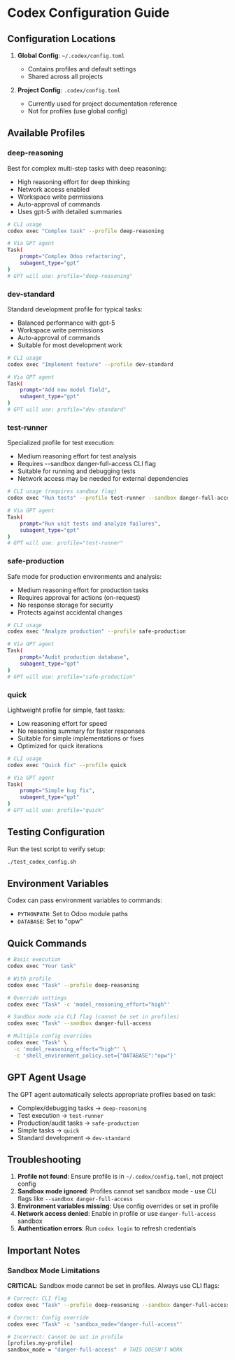 # Codex Configuration Guide

## Configuration Locations

1. **Global Config**: `~/.codex/config.toml`
    - Contains profiles and default settings
    - Shared across all projects

2. **Project Config**: `.codex/config.toml`
    - Currently used for project documentation reference
    - Not for profiles (use global config)

## Available Profiles

### deep-reasoning

Best for complex multi-step tasks with deep reasoning:

- High reasoning effort for deep thinking
- Network access enabled
- Workspace write permissions
- Auto-approval of commands
- Uses gpt-5 with detailed summaries

```bash
# CLI usage
codex exec "Complex task" --profile deep-reasoning

# Via GPT agent
Task(
    prompt="Complex Odoo refactoring",
    subagent_type="gpt"
)
# GPT will use: profile="deep-reasoning"
```

### dev-standard

Standard development profile for typical tasks:

- Balanced performance with gpt-5
- Workspace write permissions
- Auto-approval of commands
- Suitable for most development work

```bash
# CLI usage
codex exec "Implement feature" --profile dev-standard

# Via GPT agent
Task(
    prompt="Add new model field",
    subagent_type="gpt"
)
# GPT will use: profile="dev-standard"
```

### test-runner

Specialized profile for test execution:

- Medium reasoning effort for test analysis
- Requires --sandbox danger-full-access CLI flag
- Suitable for running and debugging tests
- Network access may be needed for external dependencies

```bash
# CLI usage (requires sandbox flag)
codex exec "Run tests" --profile test-runner --sandbox danger-full-access

# Via GPT agent
Task(
    prompt="Run unit tests and analyze failures",
    subagent_type="gpt"
)
# GPT will use: profile="test-runner"
```

### safe-production

Safe mode for production environments and analysis:

- Medium reasoning effort for production tasks
- Requires approval for actions (on-request)
- No response storage for security
- Protects against accidental changes

```bash
# CLI usage
codex exec "Analyze production" --profile safe-production

# Via GPT agent
Task(
    prompt="Audit production database",
    subagent_type="gpt"
)
# GPT will use: profile="safe-production"
```

### quick

Lightweight profile for simple, fast tasks:

- Low reasoning effort for speed
- No reasoning summary for faster responses
- Suitable for simple implementations or fixes
- Optimized for quick iterations

```bash
# CLI usage
codex exec "Quick fix" --profile quick

# Via GPT agent
Task(
    prompt="Simple bug fix",
    subagent_type="gpt"
)
# GPT will use: profile="quick"
```

## Testing Configuration

Run the test script to verify setup:

```bash
./test_codex_config.sh
```

## Environment Variables

Codex can pass environment variables to commands:

- `PYTHONPATH`: Set to Odoo module paths
- `DATABASE`: Set to "opw"

## Quick Commands

```bash
# Basic execution
codex exec "Your task"

# With profile
codex exec "Task" --profile deep-reasoning

# Override settings
codex exec "Task" -c 'model_reasoning_effort="high"'

# Sandbox mode via CLI flag (cannot be set in profiles)
codex exec "Task" --sandbox danger-full-access

# Multiple config overrides
codex exec "Task" \
  -c 'model_reasoning_effort="high"' \
  -c 'shell_environment_policy.set={"DATABASE":"opw"}'
```

## GPT Agent Usage

The GPT agent automatically selects appropriate profiles based on task:

- Complex/debugging tasks → `deep-reasoning`
- Test execution → `test-runner`
- Production/audit tasks → `safe-production`
- Simple tasks → `quick`
- Standard development → `dev-standard`

## Troubleshooting

1. **Profile not found**: Ensure profile is in `~/.codex/config.toml`, not project config
2. **Sandbox mode ignored**: Profiles cannot set sandbox mode - use CLI flags like `--sandbox danger-full-access`
3. **Environment variables missing**: Use config overrides or set in profile
4. **Network access denied**: Enable in profile or use `danger-full-access` sandbox
5. **Authentication errors**: Run `codex login` to refresh credentials

## Important Notes

### Sandbox Mode Limitations

**CRITICAL**: Sandbox mode cannot be set in profiles. Always use CLI flags:

```bash
# Correct: CLI flag
codex exec "Task" --profile deep-reasoning --sandbox danger-full-access

# Correct: Config override
codex exec "Task" -c 'sandbox_mode="danger-full-access"'

# Incorrect: Cannot be set in profile
[profiles.my-profile]
sandbox_mode = "danger-full-access"  # THIS DOESN'T WORK
```